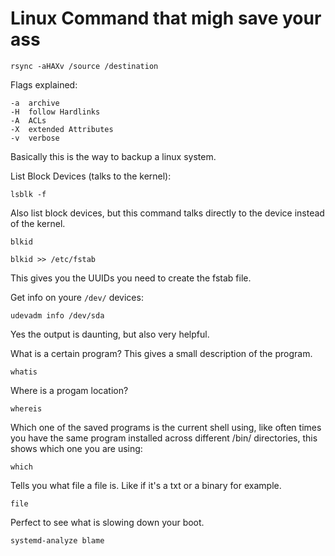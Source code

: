 # Linux Command that migh save your ass

```
rsync -aHAXv /source /destination
```
Flags explained:
```
-a  archive
-H  follow Hardlinks
-A  ACLs
-X  extended Attributes
-v  verbose
```
Basically this is the way to backup a linux system.

List Block Devices (talks to the kernel):
```
lsblk -f
```

Also list block devices, but this command talks directly to the device instead of the kernel.
```
blkid

blkid >> /etc/fstab
```
This gives you the UUIDs you need to create the fstab file.

Get info on youre `/dev/` devices:
```
udevadm info /dev/sda
```
Yes the output is daunting, but also very helpful.

What is a certain program? This gives a small description of the program.
```
whatis
```

Where is a progam location? 
```
whereis
```

Which one of the saved programs is the current shell using, like often times you have the same program installed across different /bin/ directories, this shows which one you are using:
```
which
```

Tells you what file a file is. Like if it's a txt or a binary for example. 
```
file
```



Perfect to see what is slowing down your boot.

```
systemd-analyze blame
```
